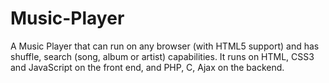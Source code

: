 # Music-Player
A Music Player that can run on any browser (with HTML5 support) and has shuffle, search (song, album or artist) capabilities. It runs on HTML, CSS3 and JavaScript on the front end, and PHP, C, Ajax on the backend.
